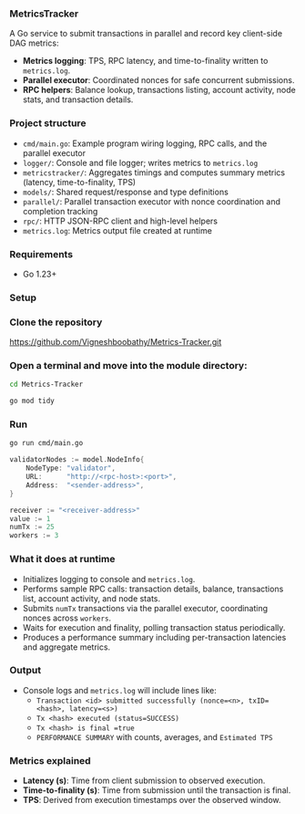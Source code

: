 ### MetricsTracker

A Go service to submit transactions in parallel and record key client-side DAG metrics:

- **Metrics logging**: TPS, RPC latency, and time-to-finality written to `metrics.log`.
- **Parallel executor**: Coordinated nonces for safe concurrent submissions.
- **RPC helpers**: Balance lookup, transactions listing, account activity, node stats, and transaction details.

### Project structure

- `cmd/main.go`: Example program wiring logging, RPC calls, and the parallel executor
- `logger/`: Console and file logger; writes metrics to `metrics.log`
- `metricstracker/`: Aggregates timings and computes summary metrics (latency, time-to-finality, TPS)
- `models/`: Shared request/response and type definitions
- `parallel/`: Parallel transaction executor with nonce coordination and completion tracking
- `rpc/`: HTTP JSON-RPC client and high-level helpers
- `metrics.log`: Metrics output file created at runtime

### Requirements

- Go 1.23+

### Setup

### Clone the repository
https://github.com/Vigneshboobathy/Metrics-Tracker.git

### Open a terminal and move into the module directory:

```bash
cd Metrics-Tracker
```

```bash
go mod tidy
```

### Run

```bash
go run cmd/main.go
```
```go
validatorNodes := model.NodeInfo{
    NodeType: "validator",
    URL:      "http://<rpc-host>:<port>",
    Address:  "<sender-address>",
}

receiver := "<receiver-address>"
value := 1
numTx := 25
workers := 3
```

### What it does at runtime

- Initializes logging to console and `metrics.log`.
- Performs sample RPC calls: transaction details, balance, transactions list, account activity, and node stats.
- Submits `numTx` transactions via the parallel executor, coordinating nonces across `workers`.
- Waits for execution and finality, polling transaction status periodically.
- Produces a performance summary including per-transaction latencies and aggregate metrics.

### Output

- Console logs and `metrics.log` will include lines like:
  - `Transaction <id> submitted successfully (nonce=<n>, txID=<hash>, latency=<s>)`
  - `Tx <hash> executed (status=SUCCESS)`
  - `Tx <hash> is final =true`
  - `PERFORMANCE SUMMARY` with counts, averages, and `Estimated TPS`

### Metrics explained

- **Latency (s)**: Time from client submission to observed execution.
- **Time-to-finality (s)**: Time from submission until the transaction is final.
- **TPS**: Derived from execution timestamps over the observed window.

